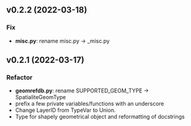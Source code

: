 ## v0.2.2 (2022-03-18)

### Fix

- **misc.py**: rename misc.py -> _misc.py

## v0.2.1 (2022-03-17)

### Refactor

- **geomrefdb.py**: rename SUPPORTED_GEOM_TYPE -> SpatialiteGeomType
- prefix a few private variables/functions with an underscore
- Change LayerID from TypeVar to Union.
- Type for shapely geometrical object and reformatting of docstrings
